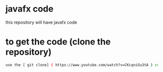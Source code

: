 # javafx code
this repository will have javafx code 
# to get the code (clone the repository)
```bash
use the [ git clone] ( https://www.youtube.com/watch?v=CKcqniGu3tA ) command 
```